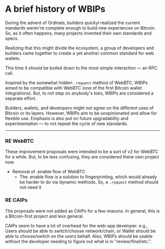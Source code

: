 # A brief history of WBIPs

During the advent of Ordinals, builders quickyl realized the current standards weren're complete enough to build new experiences on Bitcoin.
So, as it often happens, many projects invented their own standards and specs.

Realizing that this might divide the ecosystem, a group of developers and builders came together to create a yet another common standard for web wallets.

This time it should be boiled down to the most simple interaction — an RPC call.

Inspired by the somewhat hidden `.request` method of WebBTC, WBIPs aimed to be compatible with WebBTC (one of the first Bitcoin wallet integrations).
But, to not step on anybody's toes, WBIPs are considered a separate effort.

Builders, wallets, and developers might not agree on the different uses of Bitcoin or its layers.
However, WBIPs aim to be unopinionated and allow for flexible use.
Emphasis is also put on future upgradability and experimentation — to not repeat the cycle of new standards.

---

### RE WebBTC

These improvement proposals were intended to be a sort of v2 for WebBTC for a while.
But, to be less confusing, they are considered theiw own project now.

- Removal of .enable flow of WebBTC
  - The .enable flow is a solution to fingerprinting, which would already be harder to do via dynamic methods. So, a `.request` method should not need it

### RE CAIPs

The proposals were not added as CAIPs for a few reasons.
In general, this is a Bitcoin-first project and less general.

CAIPs seem to have a lot of overhead for the web-app developer.
e.g., Users should be able to switch/choose network/chain, or Wallet should be able to choose/switch on the users behalf.
Also, WBIPs should be usable without the developer needing to figure out what is in "review/final/etc.".
